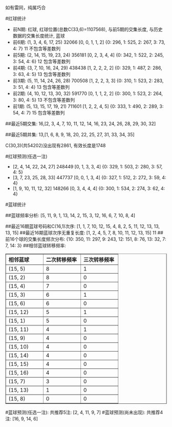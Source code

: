 <!-- 
.. title: 双色球2011042期(2011-04-14)数据分析报告
.. slug: slott-2011042-2011-04-14-report
.. date: 2011-04-15 08:00:00 UTC+08:00
.. tags: Lottery
.. link: 
.. description: 
.. type: text
-->

如有雷同，纯属巧合

<!-- TEASER_END-->

#红球统计

- 前N期: 红球, 红球位置(总数C(33,6)=1107568), 与前5期的交集长度, 与历史数据的交集长度统计, 蓝球
- 前6期: (1, 3, 4, 6, 17, 25) 32066 [0, 0, 1, 1, 2] {0: 296, 1: 525, 2: 267, 3: 73, 4: 7} 11 不包含等差数列
- 前5期: (2, 14, 15, 19, 23, 24) 356181 [0, 2, 3, 4, 4] {0: 342, 1: 522, 2: 245, 3: 54, 4: 6} 12 包含等差数列
- 前4期: (3, 7, 10, 16, 24, 29) 438438 [1, 2, 2, 2, 2] {0: 329, 1: 487, 2: 286, 3: 63, 4: 5} 13 包含等差数列
- 前3期: (5, 11, 14, 24, 26, 28) 700508 [1, 2, 2, 3, 3] {0: 310, 1: 523, 2: 283, 3: 51, 4: 4} 13 包含等差数列
- 前2期: (4, 10, 12, 13, 30, 32) 591770 [0, 1, 1, 2, 2] {0: 300, 1: 523, 2: 264, 3: 80, 4: 5} 13 不包含等差数列
- 前1期: (5, 13, 15, 17, 19, 21) 711601 [1, 2, 2, 4, 5] {0: 333, 1: 490, 2: 289, 3: 54, 4: 7} 15 包含等差数列

##最近5期交集:
16,[2, 3, 4, 7, 10, 11, 12, 14, 16, 23, 24, 26, 28, 29, 30, 32]

##最近5期并集:
13,[1, 6, 8, 9, 18, 20, 22, 25, 27, 31, 33, 34, 35]

C(30,3)(共54202)没出现有2861, 
有效长度是1748

#红球预测(任选一注)

- [2, 4, 14, 22, 24, 27] 248449 [0, 1, 3, 3, 4] {0: 329, 1: 503, 2: 280, 3: 57, 4: 5}
- [3, 7, 23, 25, 28, 33] 447737 [0, 0, 1, 3, 4] {0: 327, 1: 512, 2: 272, 3: 59, 4: 4}
- [1, 9, 10, 11, 12, 32] 148266 [0, 3, 4, 4, 4] {0: 300, 1: 534, 2: 274, 3: 62, 4: 4}

#蓝球统计

##蓝球频率分析:
[5, 11, 9, 1, 13, 14, 2, 15, 3, 12, 16, 6, 7, 10, 8, 4]

##最近16期蓝球号码和C(16,1)次序:
[1, 1, 7, 10, 12, 15, 4, 8, 2, 5, 11, 12, 13, 13, 13, 15]
##最近16期蓝球次序无重复长度:
[1, 2, 4, 5, 7, 8, 10, 11, 12, 13, 15] 11
##前16个球的交集长度频次分布:
{10: 350, 11: 297, 9: 243, 12: 151, 8: 76, 13: 32, 7: 7, 14: 3}
##相邻蓝球转移频率:
<table border="1" class="table table-striped dataframe">
  <thead>
    <tr style="text-align: left;">
      <th style="min-width: 100px;">相邻蓝球</th>
      <th style="min-width: 100px;">二次转移频率</th>
      <th style="min-width: 100px;">三次转移频率</th>
    </tr>
  </thead>
  <tbody>
    <tr>
      <td>  (15, 5)</td>
      <td> 8</td>
      <td> 1</td>
    </tr>
    <tr>
      <td>  (15, 2)</td>
      <td> 8</td>
      <td> 0</td>
    </tr>
    <tr>
      <td>  (15, 4)</td>
      <td> 7</td>
      <td> 0</td>
    </tr>
    <tr>
      <td>  (15, 3)</td>
      <td> 6</td>
      <td> 1</td>
    </tr>
    <tr>
      <td>  (15, 6)</td>
      <td> 6</td>
      <td> 0</td>
    </tr>
    <tr>
      <td> (15, 12)</td>
      <td> 5</td>
      <td> 1</td>
    </tr>
    <tr>
      <td>  (15, 1)</td>
      <td> 5</td>
      <td> 0</td>
    </tr>
    <tr>
      <td> (15, 11)</td>
      <td> 4</td>
      <td> 1</td>
    </tr>
    <tr>
      <td>  (15, 9)</td>
      <td> 4</td>
      <td> 0</td>
    </tr>
    <tr>
      <td> (15, 10)</td>
      <td> 4</td>
      <td> 0</td>
    </tr>
    <tr>
      <td> (15, 14)</td>
      <td> 4</td>
      <td> 0</td>
    </tr>
    <tr>
      <td> (15, 15)</td>
      <td> 4</td>
      <td> 0</td>
    </tr>
    <tr>
      <td> (15, 16)</td>
      <td> 4</td>
      <td> 0</td>
    </tr>
    <tr>
      <td>  (15, 7)</td>
      <td> 3</td>
      <td> 0</td>
    </tr>
    <tr>
      <td> (15, 13)</td>
      <td> 1</td>
      <td> 0</td>
    </tr>
    <tr>
      <td>  (15, 8)</td>
      <td> 0</td>
      <td> 0</td>
    </tr>
  </tbody>
</table>
#蓝球预测(任选一注):
共推荐5注: [2, 4, 11, 9, 7]
#蓝球预测(尚未出现):
共推荐4注: [16, 9, 14, 6]


